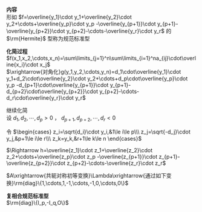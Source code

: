 **内容**  
形如 $f=\overline{y_1}\cdot y_1+\overline{y_2}\cdot y_2+\cdots+\overline{y_p}\cdot y_p  
-\overline{y_{p+1}}\cdot y_{p+1}-\overline{y_{p+2}}\cdot y_{p+2}-\cdots-\overline{y_r}\cdot y_r$ 的 $\rm{Hermite}$ 型称为规范标准型  
  
**化简过程**  
 $f(x_1,x_2,\cdots,x_n)=\sum\limits_{j=1}^n\sum\limits_{i=1}^na_{ij}\cdot\overline{x_i}\cdot x_j$  
 $\xrightarrow{对角化}g(y_1,y_2,\cdots,y_n)=d_1\cdot\overline{y_1}\cdot y_1+d_2\cdot\overline{y_2}\cdot y_2+\cdots+d_p\cdot\overline{y_p}\cdot y_p  
-d_{p+1}\cdot\overline{y_{p+1}}\cdot y_{p+1}-d_{p+2}\cdot\overline{y_{p+2}}\cdot y_{p+2}-\cdots-d_r\cdot\overline{y_r}\cdot y_r$  
  
继续化简  
设 $d_1,d_2,\cdots,d_p>0$ ， $d_{p+1},d_{p+2},\cdots,d_r<0$  
  
令  $\begin{cases}  
z_i=\sqrt{d_i}\cdot y_i,&1\le i\le p\\\  
z_j=\sqrt{-d_j}\cdot y_j,&p+1\le i\le r\\\  
z_k=y_k,&r+1\le k\le n  
\end{cases}$  
  
 $\Rightarrow h=\overline{z_1}\cdot z_1+\overline{z_2}\cdot z_2+\cdots+\overline{z_p}\cdot z_p  
-\overline{z_{p+1}}\cdot z_{p+1}-\overline{z_{p+2}}\cdot z_{p+2}-\cdots-\overline{z_r}\cdot z_r$  
  
 $A\xrightarrow{共轭对称初等变换}\Lambda\xrightarrow{通过如下变换}\rm{diag}\{1,\cdots,1,-1,\cdots,-1,0,\cdots,0\}$  
  
**复相合规范标准型**  
 $\rm{diag}\{I_p,-I_q,O\}$  

